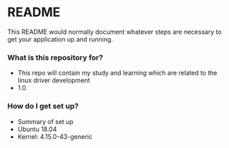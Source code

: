 # README #

This README would normally document whatever steps are necessary to get your application up and running.

### What is this repository for? ###

* This repo will contain my study and learning which are related to the linux driver development
* 1.0

### How do I get set up? ###

* Summary of set up
* Ubuntu 18.04
* Kernel: 4.15.0-43-generic
